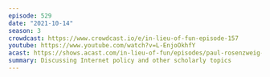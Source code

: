 ```yaml
---
episode: 529
date: "2021-10-14"
season: 3
crowdcast: https://www.crowdcast.io/e/in-lieu-of-fun-episode-157
youtube: https://www.youtube.com/watch?v=L-EnjoOkhfY
acast: https://shows.acast.com/in-lieu-of-fun/episodes/paul-rosenzweig-on-cybersecurity-monoculture
summary: Discussing Internet policy and other scholarly topics
---
```

